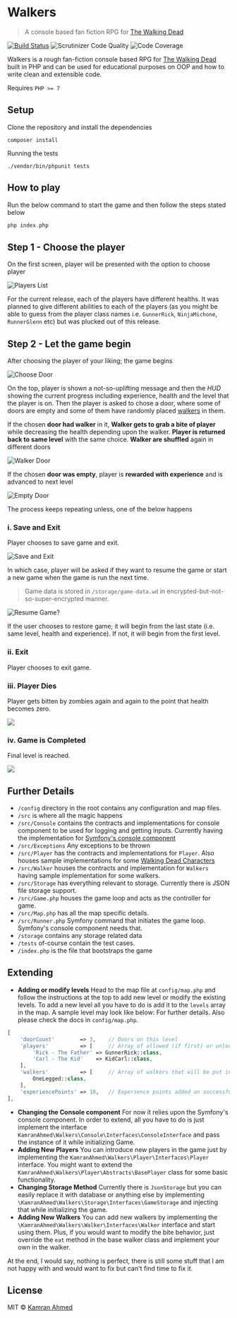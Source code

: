 # Walkers

> A console based fan fiction RPG for [The Walking Dead](http://www.imdb.com/title/tt1520211/)

[![Build Status](https://travis-ci.org/kamranahmedse/walkers.svg?branch=master)](https://travis-ci.org/kamranahmedse/walkers)
![Scrutinizer Code Quality](https://img.shields.io/scrutinizer/g/kamranahmedse/walkers.svg)
![Code Coverage](https://img.shields.io/scrutinizer/coverage/g/kamranahmedse/walkers.svg)

Walkers is a rough fan-fiction console based RPG for [The Walking Dead](http://www.imdb.com/title/tt1520211/) built in PHP and can be used for educational purposes on OOP and how to write clean and extensible code.

Requires `PHP >= 7`

## Setup

Clone the repository and install the dependencies

```shell
composer install
```

Running the tests

```shell
./vendor/bin/phpunit tests
```

## How to play

Run the below command to start the game and then follow the steps stated below

```php
php index.php
```

## Step 1 - Choose the player

On the first screen, player will be presented with the option to choose player

![Players List](http://i.imgur.com/n4ZfmzH.png)

For the current release, each of the players have different healths. It was planned to give different abilities to each of the players (as you might be able to guess from the player class names i.e. `GunnerRick`, `NinjaMichone`, `RunnerGlenn` etc) but was plucked out of this release.

## Step 2 - Let the game begin

After choosing the player of your liking; the game begins

![Choose Door](http://i.imgur.com/hczkAU0.png?1)

On the top, player is shown a not-so-uplifting message and then the *HUD* showing the current progress including experience, health and the level that the player is on. Then the player is asked to chose a door, where some of doors are empty and some of them have randomly placed [walkers](http://www.telltalesonline.com/wp-content/uploads/2015/10/walking-dead-humans-walkers.jpg) in them.

If the chosen **door had walker** in it, **Walker gets to grab a bite of player** while decreasing the health depending upon the walker. **Player is returned back to same level** with the same choice. **Walker are shuffled** again in different doors

![Walker Door](http://i.imgur.com/T8Mf3QT.png?1)

If the chosen **door was empty**, player is **rewarded with experience** and is advanced to next level

![Empty Door](http://i.imgur.com/Ql5u5Iu.png)

The process keeps repeating unless, one of the below happens

### i. Save and Exit

Player chooses to save game and exit. 

![Save and Exit](http://i.imgur.com/5txQDY3.png)

In which case, player will be asked if they want to resume the game or start a new game when the game is run the next time.

> Game data is stored in `/storage/game-data.wd` in encrypted-but-not-so-super-encrypted manner.

![Resume Game?](http://i.imgur.com/u3u1ZuB.png)

If the user chooses to restore game; it will begin from the last state (i.e. same level, health and experience). If not, it will begin from the first level.

### ii. Exit

Player chooses to exit game.

### iii. Player Dies

Player gets bitten by zombies again and again to the point that health becomes zero.

![](http://i.imgur.com/czr3qnD.png)

### iv. Game is Completed

Final level is reached.

![](http://i.imgur.com/UyKyhue.png)

## Further Details

- `/config` directory in the root contains any configuration and map files.
- `/src` is where all the magic happens
- `/src/Console` contains the contracts and implementations for console component to be used for logging and getting inputs. Currently having the implementation for [Symfony's console component](http://symfony.com/doc/current/components/console.html)
- `/src/Exceptions` Any exceptions to be thrown
- `/src/Player` has the contracts and implementations for `Player`. Also houses sample implementations for some [Walking Dead Characters](https://www.google.ae/search?q=walking+dead+cast&oq=walking+dead+cast&aqs=chrome..69i57j69i60j69i59j69i60j69i61j0.4479j0j1&sourceid=chrome&ie=UTF-8)
- `/src/Walker` houses the contracts and implementation for `Walkers` having sample implementation for some walkers.
- `/src/Storage` has everything relevant to storage. Currently there is JSON file storage support.
- `/src/Game.php` houses the game loop and acts as the controller for game.
- `/src/Map.php` has all the map specific details.
- `/src/Runner.php` Symfony command that initiates the game loop. Symfony's console component needs that.
- `/storage` contains any storage related data
- `/tests` of-course contain the test cases.
- `/index.php` is the file that bootstraps the game

## Extending

- **Adding or modify levels** Head to the map file at `config/map.php` and follow the instructions at the top to add new level or modify the existing levels. To add a new level all you have to do is add it to the `levels` array in the map. A sample level may look like below: For further details. Also please check the docs in `config/map.php`.

```php
[
    'doorCount'        => 3,    // Doors on this level
    'players'          => [     // Array of allowed (if first) or unlocked (on other levels [TODO]) 
        'Rick - The Father' => GunnerRick::class,
        'Carl - The Kid'    => KidCarl::class,
    ],
    'walkers'          => [     // Array of walkers that will be put in a random door
        OneLegged::class,
    ],
    'experiencePoints' => 10,   // Experience points added on successful completion of level
],
``` 

- **Changing the Console component** For now it relies upon the Symfony's console component. In order to extend, all you have to do is just implement the interface `KamranAhmed\Walkers\Console\Interfaces\ConsoleInterface` and pass the instance of it while initializing Game. 
- **Adding New Players** You can introduce new players in the game just by implementing the `KamranAhmed\Walkers\Player\Interfaces\Player` interface. You might want to extend the `KamranAhmed\Walkers\Player\Abstracts\BasePlayer` class for some basic functionality.  
- **Changing Storage Method** Currently there is `JsonStorage` but you can easily replace it with database or anything else by implementing `\KamranAhmed\Walkers\Storage\Interfaces\GameStorage` and injecting that while initializing the game. 
- **Adding New Walkers** You can add new walkers by implementing the `\KamranAhmed\Walkers\Walker\Interfaces\Walker` interface and start using them. Plus, if you would want to modify the bite behavior, just override the `eat` method in the base walker class and implement your own in the walker.

At the end, I would say, nothing is perfect, there is still some stuff that I am not happy with and would want to fix but can't find time to fix it.
 
## License
 
 MIT &copy; [Kamran Ahmed](http://kamranahmed.info)
